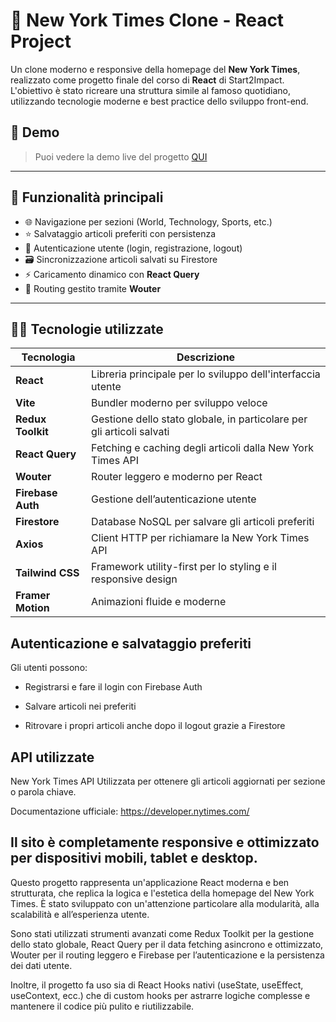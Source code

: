 # 📰 New York Times Clone - React Project

Un clone moderno e responsive della homepage del **New York Times**, realizzato come progetto finale del corso di **React** di Start2Impact. L'obiettivo è stato ricreare una struttura simile al famoso quotidiano, utilizzando tecnologie moderne e best practice dello sviluppo front-end.

## 🚀 Demo

> Puoi vedere la demo live del progetto [QUI](https://newyorkclone.netlify.app) 

---

## 📌 Funzionalità principali

- 🌐 Navigazione per sezioni (World, Technology, Sports, etc.)
- ⭐ Salvataggio articoli preferiti con persistenza
- 🔐 Autenticazione utente (login, registrazione, logout)
- 🗃️ Sincronizzazione articoli salvati su Firestore
- ⚡ Caricamento dinamico con **React Query**
- 🧭 Routing gestito tramite **Wouter**

---

## 🧑‍💻 Tecnologie utilizzate

| Tecnologia        | Descrizione                                                                 |
|------------------|-----------------------------------------------------------------------------|
| **React**        | Libreria principale per lo sviluppo dell'interfaccia utente                 |
| **Vite**         | Bundler moderno per sviluppo veloce                                         |
| **Redux Toolkit**| Gestione dello stato globale, in particolare per gli articoli salvati       |
| **React Query**  | Fetching e caching degli articoli dalla New York Times API                  |
| **Wouter**       | Router leggero e moderno per React                                          |
| **Firebase Auth**| Gestione dell’autenticazione utente                                         |
| **Firestore**    | Database NoSQL per salvare gli articoli preferiti                           |
| **Axios**        | Client HTTP per richiamare la New York Times API                            |
| **Tailwind CSS** | Framework utility-first per lo styling e il responsive design               |
| **Framer Motion**| Animazioni fluide e moderne                                                 |


## Autenticazione e salvataggio preferiti
Gli utenti possono:

- Registrarsi e fare il login con Firebase Auth

- Salvare articoli nei preferiti

- Ritrovare i propri articoli anche dopo il logout grazie a Firestore


##  API utilizzate
New York Times API
Utilizzata per ottenere gli articoli aggiornati per sezione o parola chiave.

Documentazione ufficiale: https://developer.nytimes.com/

## Il sito è completamente responsive e ottimizzato per dispositivi mobili, tablet e desktop.


Questo progetto rappresenta un'applicazione React moderna e ben strutturata, che replica la logica e l'estetica della homepage del New York Times. È stato sviluppato con un'attenzione particolare alla modularità, alla scalabilità e all’esperienza utente.

Sono stati utilizzati strumenti avanzati come Redux Toolkit per la gestione dello stato globale, React Query per il data fetching asincrono e ottimizzato, Wouter per il routing leggero e Firebase per l’autenticazione e la persistenza dei dati utente.

Inoltre, il progetto fa uso sia di React Hooks nativi (useState, useEffect, useContext, ecc.) che di custom hooks per astrarre logiche complesse e mantenere il codice più pulito e riutilizzabile.

